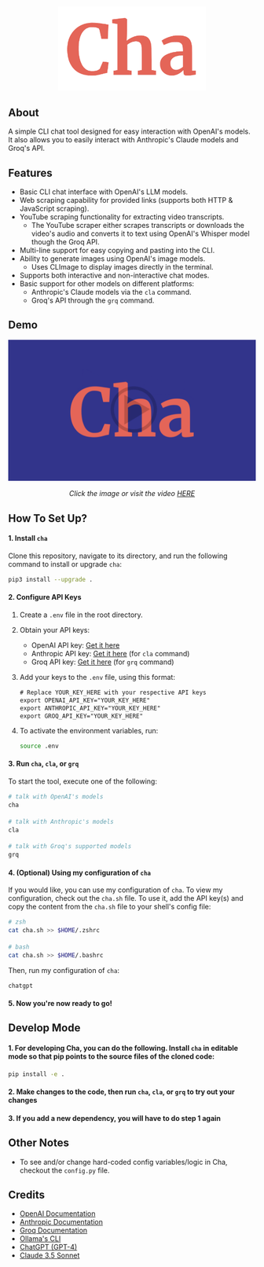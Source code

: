 <p align="center">
    <img width="300" src="./assets/logo.png">
</p>

## About

A simple CLI chat tool designed for easy interaction with OpenAI's models. It also allows you to easily interact with Anthropic's Claude models and Groq's API.

## Features

- Basic CLI chat interface with OpenAI's LLM models.
- Web scraping capability for provided links (supports both HTTP & JavaScript scraping).
- YouTube scraping functionality for extracting video transcripts.
  - The YouTube scraper either scrapes transcripts or downloads the video's audio and converts it to text using OpenAI's Whisper model though the Groq API.
- Multi-line support for easy copying and pasting into the CLI.
- Ability to generate images using OpenAI's image models.
  - Uses CLImage to display images directly in the terminal.
- Supports both interactive and non-interactive chat modes.
- Basic support for other models on different platforms:
  - Anthropic's Claude models via the `cla` command.
  - Groq's API through the `grq` command.

## Demo

<div align="center">

[![Demo Video](./assets/thumbnail.png)](https://www.youtube.com/watch?v=zRnMu6OHNtU)

_Click the image or visit the video [HERE](https://www.youtube.com/watch?v=zRnMu6OHNtU)_

</div>

## How To Set Up?

#### 1. Install `cha`

Clone this repository, navigate to its directory, and run the following command to install or upgrade `cha`:

```bash
pip3 install --upgrade .
```

#### 2. Configure API Keys

1. Create a `.env` file in the root directory.

2. Obtain your API keys:

   - OpenAI API key: [Get it here](https://platform.openai.com/api-keys)
   - Anthropic API key: [Get it here](https://www.anthropic.com/) (for `cla` command)
   - Groq API key: [Get it here](https://console.groq.com/keys) (for `grq` command)

3. Add your keys to the `.env` file, using this format:

   ```env
   # Replace YOUR_KEY_HERE with your respective API keys
   export OPENAI_API_KEY="YOUR_KEY_HERE"
   export ANTHROPIC_API_KEY="YOUR_KEY_HERE"
   export GROQ_API_KEY="YOUR_KEY_HERE"
   ```

4. To activate the environment variables, run:

   ```bash
   source .env
   ```

#### 3. Run `cha`, `cla`, or `grq`

To start the tool, execute one of the following:

```bash
# talk with OpenAI's models
cha

# talk with Anthropic's models
cla

# talk with Groq's supported models
grq
```

#### 4. (Optional) Using my configuration of `cha`

If you would like, you can use my configuration of `cha`. To view my configuration, check out the `cha.sh` file. To use it, add the API key(s) and copy the content from the `cha.sh` file to your shell's config file:

```bash
# zsh
cat cha.sh >> $HOME/.zshrc

# bash
cat cha.sh >> $HOME/.bashrc
```

Then, run my configuration of `cha`:

```bash
chatgpt
```

#### 5. Now you're now ready to go!

## Develop Mode

#### 1. For developing Cha, you can do the following. Install `cha` in editable mode so that pip points to the source files of the cloned code:

```bash
pip install -e .
```

#### 2. Make changes to the code, then run `cha`, `cla`, or `grq` to try out your changes

#### 3. If you add a new dependency, you will have to do step 1 again

## Other Notes

- To see and/or change hard-coded config variables/logic in Cha, checkout the `config.py` file.

## Credits

- [OpenAI Documentation](https://platform.openai.com/docs/overview)
- [Anthropic Documentation](https://docs.anthropic.com/)
- [Groq Documentation](https://console.groq.com/docs/quickstart)
- [Ollama's CLI](https://ollama.com/)
- [ChatGPT (GPT-4)](https://chat.openai.com/)
- [Claude 3.5 Sonnet](https://claude.ai/chats)
